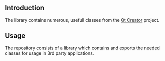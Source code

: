 Introduction
------------

The library contains numerous, usefull classes from the [Qt Creator](http://qt.gitorious.org/qt-creator) project.

Usage
-----

The repository consists of a library which contains and exports the needed classes for usage in 3rd party applications.

